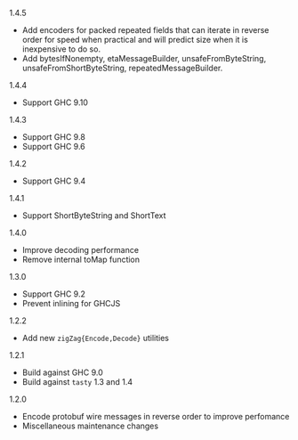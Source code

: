 1.4.5
  - Add encoders for packed repeated fields that can iterate in
    reverse order for speed when practical and will predict size
    when it is inexpensive to do so.
  - Add bytesIfNonempty, etaMessageBuilder, unsafeFromByteString,
    unsafeFromShortByteString, repeatedMessageBuilder.

1.4.4
  - Support GHC 9.10

1.4.3
  - Support GHC 9.8
  - Support GHC 9.6

1.4.2
  - Support GHC 9.4

1.4.1
  - Support ShortByteString and ShortText

1.4.0
  - Improve decoding performance
  - Remove internal toMap function

1.3.0
  - Support GHC 9.2
  - Prevent inlining for GHCJS

1.2.2
  - Add new `zigZag{Encode,Decode}` utilities

1.2.1
  - Build against GHC 9.0
  - Build against `tasty` 1.3 and 1.4

1.2.0
  - Encode protobuf wire messages in reverse order to improve perfomance
  - Miscellaneous maintenance changes
